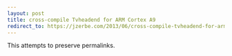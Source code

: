 ```yaml
---
layout: post
title: cross-compile Tvheadend for ARM Cortex A9
redirect_to: https://jzerbe.com/2013/06/cross-compile-tvheadend-for-arm-cortex-a9/
---
```

This attempts to preserve permalinks.
